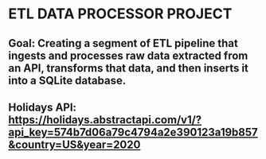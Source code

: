 # ETL DATA PROCESSOR PROJECT

## Goal: Creating a segment of ETL pipeline that ingests and processes raw data extracted from an API, transforms that data, and then inserts it into a SQLite database.

## Holidays API: https://holidays.abstractapi.com/v1/?api_key=574b7d06a79c4794a2e390123a19b857&country=US&year=2020
